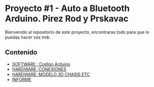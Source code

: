 # Proyecto #1 - Auto a Bluetooth Arduino. Pirez Rod y Prskavac

Bienvenido al repositorio de este proyecto, encontraras todo para que lo puedas hacer vos tmb.

## Contenido

- [SOFTWARE : Codigo Arduino](/Software/CodigoAuto.ino)
- [HARDWARE: CONEXIONES](/Laboratorio.3)
- [HARDWARE: MODELO 3D CHASIS ETC ](/Hardware/MODELO%203D)
- [INFORME ](/Laboratorio.4)
